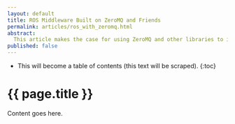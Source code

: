 ```yaml
---
layout: default
title: ROS Middleware Built on ZeroMQ and Friends
permalink: articles/ros_with_zeromq.html
abstract:
  This article makes the case for using ZeroMQ and other libraries to implement a new, modern middleware for ROS. This article also covers the results of the ZeroMQ based prototype made by OSRF.
published: false
---
```


* This will become a table of contents (this text will be scraped).
{:toc}

# {{ page.title }}

Content goes here.
